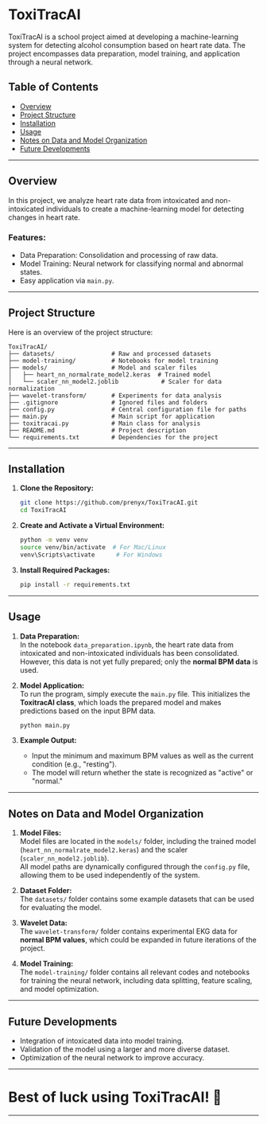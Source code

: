 # ToxiTracAI 

ToxiTracAI is a school project aimed at developing a machine-learning system for detecting alcohol consumption based on heart rate data. The project encompasses data preparation, model training, and application through a neural network.

## Table of Contents 

- [Overview](#overview)
- [Project Structure](#project-structure)
- [Installation](#installation)
- [Usage](#usage)
- [Notes on Data and Model Organization](#notes-on-data-and-model-organization)
- [Future Developments](#future-developments)

---

## Overview 

In this project, we analyze heart rate data from intoxicated and non-intoxicated individuals to create a machine-learning model for detecting changes in heart rate.  
### Features: 
- Data Preparation: Consolidation and processing of raw data. 
- Model Training: Neural network for classifying normal and abnormal states. 
- Easy application via `main.py`.

---

## Project Structure 

Here is an overview of the project structure: 

```
ToxiTracAI/
├── datasets/                # Raw and processed datasets 
├── model-training/          # Notebooks for model training 
├── models/                  # Model and scaler files 
│   ├── heart_nn_normalrate_model2.keras  # Trained model 
│   └── scaler_nn_model2.joblib            # Scaler for data normalization 
├── wavelet-transform/       # Experiments for data analysis 
├── .gitignore               # Ignored files and folders 
├── config.py                # Central configuration file for paths 
├── main.py                  # Main script for application 
├── toxitracai.py            # Main class for analysis 
├── README.md                # Project description 
└── requirements.txt         # Dependencies for the project 
```

---

## Installation 

1. **Clone the Repository:**  
   ```bash
   git clone https://github.com/prenyx/ToxiTracAI.git
   cd ToxiTracAI
   ```

2. **Create and Activate a Virtual Environment:**  
   ```bash
   python -m venv venv
   source venv/bin/activate  # For Mac/Linux
   venv\Scripts\activate      # For Windows
   ```

3. **Install Required Packages:**  
   ```bash
   pip install -r requirements.txt
   ```

---

## Usage 

1. **Data Preparation:**  
   In the notebook `data_preparation.ipynb`, the heart rate data from intoxicated and non-intoxicated individuals has been consolidated. However, this data is not yet fully prepared; only the **normal BPM data** is used.

2. **Model Application:**  
   To run the program, simply execute the `main.py` file. This initializes the **ToxitracAI class**, which loads the prepared model and makes predictions based on the input BPM data.  
   ```bash
   python main.py
   ```

3. **Example Output:**  
   - Input the minimum and maximum BPM values as well as the current condition (e.g., "resting").  
   - The model will return whether the state is recognized as "active" or "normal."

---

## Notes on Data and Model Organization 

1. **Model Files:**  
   Model files are located in the `models/` folder, including the trained model (`heart_nn_normalrate_model2.keras`) and the scaler (`scaler_nn_model2.joblib`).  
   All model paths are dynamically configured through the `config.py` file, allowing them to be used independently of the system.

2. **Dataset Folder:**  
   The `datasets/` folder contains some example datasets that can be used for evaluating the model.

3. **Wavelet Data:**  
   The `wavelet-transform/` folder contains experimental EKG data for **normal BPM values**, which could be expanded in future iterations of the project.

4. **Model Training:**  
   The `model-training/` folder contains all relevant codes and notebooks for training the neural network, including data splitting, feature scaling, and model optimization.

---

## Future Developments 

- Integration of intoxicated data into model training. 
- Validation of the model using a larger and more diverse dataset. 
- Optimization of the neural network to improve accuracy.

---

# Best of luck using ToxiTracAI! 🎉 

--- 
